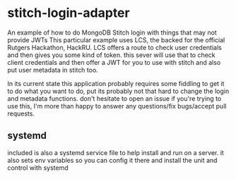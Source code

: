 # stitch-login-adapter

An example of how to do MongoDB Stitch login with things that may not provide JWTs
This particular example uses LCS, the backed for the official Rutgers Hackathon, HackRU.
LCS offers a route to check user credentials and then gives you some kind of token. this sever
will use that to check client credentials and then offer a JWT for you to use with stitch
and also put user metadata in stitch too.

In its current state this application probably requires some fiddling to get it to
do what you want to do, put its probably not that hard to change the login and metadata functions.
don't hesitate to open an issue if you're trying to use this, I'm more than happy to  answer any
questions/fix bugs/accept pull requests.

## systemd
included is also a systemd service file to help install and run on a server.
it also sets env variables so you can config it there and install the unit and control with systemd
